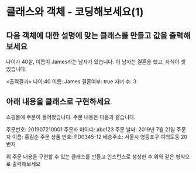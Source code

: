 # 클래스와 객체 - 코딩해보세요(1)
## 다음 객체에 대한 설명에 맞는 클래스를 만들고 값을 출력해 보세요
나이가 40살, 이름이 James라는 남자가 있습니다. 이 남자는 결혼을 했고, 자식이 셋 있습니다.

<출력결과>
나이:40
이름: James
결혼여부: true
자녀 수: 3

## 아래 내용을 클래스로 구현하세요
쇼핑몰에 주문이 들어왔습니다. 주문 내용은 다음과 같습니다.

주문번호: 201907210001
주문자 아이디: abc123
주문 날짜: 2019년 7월 21일
주문자 이름: 홍길순
주문 상품 번호: PD0345-12
배송주소: 서울시 영등포구 여의도동 20번지

위 주문 내용을 구현할 수 있는 클래스를 만들고 인스턴스로 생성한 후 위와 같은 형식으로 출력해보세요